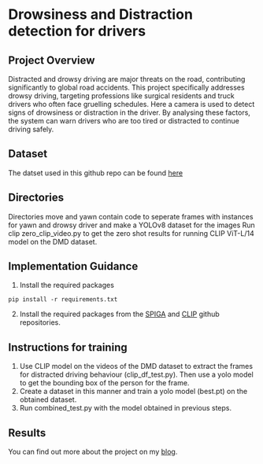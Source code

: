 # Drowsiness and Distraction detection for drivers
## Project Overview
Distracted and drowsy driving are major threats on the road, contributing significantly to global road accidents. This project specifically addresses drowsy driving, targeting professions like surgical residents and truck drivers who often face gruelling schedules. Here a camera is used to detect signs of drowsiness or distraction  in the driver. By analysing these factors, the system can warn drivers who are too tired or distracted to continue driving safely.
## Dataset
The datset used in this github repo can be found [here](https://github.com/Vicomtech/DMD-Driver-Monitoring-Dataset)
## Directories
Directories move and yawn contain code to seperate frames with instances for yawn and drowsy driver and make a YOLOv8 dataset for the images
Run clip zero_clip_video.py to get the zero shot results for running CLIP ViT-L/14 model on the DMD dataset.

## Implementation Guidance
1. Install the required packages <br>
```
pip install -r requirements.txt
```
2. Install the required packages from the [SPIGA](https://github.com/andresprados/SPIGA) and [CLIP](https://github.com/openai/CLIP) github repositories.

## Instructions for training
1. Use CLIP model on the videos of the DMD dataset to extract the frames for distracted driving behaviour (clip_df_test.py). Then use a yolo model to get the bounding box of the person for the frame.
2. Create a dataset in this manner and train a yolo model (best.pt) on the obtained dataset.
3. Run combined_test.py with the model obtained in previous steps.

## Results
You can find out more about the project on my [blog](https://medium.com/@aditya.arvind97/fatigue-detection-and-driver-distraction-monitoring-b895a5ee287c).
